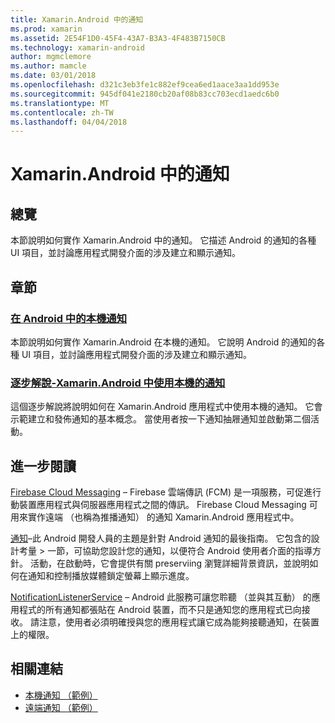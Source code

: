```yaml
---
title: Xamarin.Android 中的通知
ms.prod: xamarin
ms.assetid: 2E54F1D0-45F4-43A7-B3A3-4F483B7150CB
ms.technology: xamarin-android
author: mgmclemore
ms.author: mamcle
ms.date: 03/01/2018
ms.openlocfilehash: d321c3eb3fe1c882ef9cea6ed1aace3aa1dd953e
ms.sourcegitcommit: 945df041e2180cb20af08b83cc703ecd1aedc6b0
ms.translationtype: MT
ms.contentlocale: zh-TW
ms.lasthandoff: 04/04/2018
---
```

# <a name="notifications-in-xamarinandroid"></a>Xamarin.Android 中的通知


## <a name="overview"></a>總覽

本節說明如何實作 Xamarin.Android 中的通知。 它描述 Android 的通知的各種 UI 項目，並討論應用程式開發介面的涉及建立和顯示通知。


## <a name="sections"></a>章節

### <a name="local-notifications-in-androidlocal-notificationsmd"></a>[在 Android 中的本機通知](local-notifications.md)

本節說明如何實作 Xamarin.Android 在本機的通知。 它說明 Android 的通知的各種 UI 項目，並討論應用程式開發介面的涉及建立和顯示通知。 

### <a name="walkthrough---using-local-notifications-in-xamarinandroidlocal-notifications-walkthroughmd"></a>[逐步解說-Xamarin.Android 中使用本機的通知](local-notifications-walkthrough.md)  
 
這個逐步解說將說明如何在 Xamarin.Android 應用程式中使用本機的通知。 它會示範建立和發佈通知的基本概念。 當使用者按一下通知抽屜通知並啟動第二個活動。 


## <a name="for-further-reading"></a>進一步閱讀

[Firebase Cloud Messaging](~/android/data-cloud/google-messaging/firebase-cloud-messaging.md) &ndash; Firebase 雲端傳訊 (FCM) 是一項服務，可促進行動裝置應用程式與伺服器應用程式之間的傳訊。 Firebase Cloud Messaging 可用來實作遠端 （也稱為推播通知） 的通知 Xamarin.Android 應用程式中。

[通知](http://developer.android.com/guide/topics/ui/notifiers/notifications.html)&ndash;此 Android 開發人員的主題是針對 Android 通知的最後指南。 它包含的設計考量 > 一節，可協助您設計您的通知，以便符合 Android 使用者介面的指導方針。 活動，在啟動時，它會提供有關 preserviing 瀏覽詳細背景資訊，並說明如何在通知和控制播放媒體鎖定螢幕上顯示進度。 

[NotificationListenerService](https://developer.xamarin.com/api/type/Android.Service.Notification.NotificationListenerService/) &ndash; Android 此服務可讓您聆聽 （並與其互動） 的應用程式的所有通知都張貼在 Android 裝置，而不只是通知您的應用程式已向接收。 請注意，使用者必須明確授與您的應用程式讓它成為能夠接聽通知，在裝置上的權限。





## <a name="related-links"></a>相關連結

- [本機通知 （範例）](https://developer.xamarin.com/samples/monodroid/LocalNotifications/)
- [遠端通知 （範例）](https://developer.xamarin.com/samples/monodroid/RemoteNotifications/)
